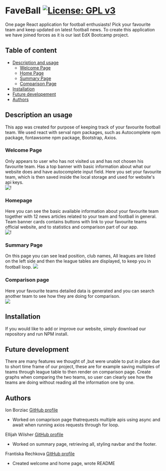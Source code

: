 # FaveBall [![License: GPL v3](https://img.shields.io/badge/License-GPLv3-blue.svg)](https://www.gnu.org/licenses/gpl-3.0)
One page React application for football enthusiasts! Pick your favourite team and keep updated on latest football news.
To create this application we have joined forces as it is our last EdX Bootcamp project.
## Table of content
- [Description and usage](#description-and-usage)
  - [Welcome Page](#welcome-page)
  - [Home Page](#home-page)
  - [Summary Page](#summary-page)
  - [Comparison Page](#savedteams-page)
- [Installation](#installation)
- [Future developement](#future-developement)
- [Authors](#authors)
## Description an usage
This app was created for purpose of keeping track of your favourite football team.
We used react with serval npm packages, such as Autocomplete npm package, fontawsome npm package, Bootstrap, Axios.
### Welcome Page
Only appears to user who has not visited us and has not chosen his favourite team. Has a top banner with basic information about what our website does and have autocomplete input field. Here you set your favourite team, which is then saved inside the local storage and used for website's api keys.</br>
![!](screenshot)
### Homepage
Here you can see the basic available information about your favourite team together with 12 news articles related to your team and football in general. Team banner cards contains buttons with link to your favourite teams official website, and to statistics and comparison part of our app.</br>
![!](screenshot)
### Summary Page
On this page you can see lead position, club names, All leagues are listed on the left side and then the league tables are displayed, to keep you in football loop.
![](screenshot)
### Comparison page
Here your favourite teams detailed data is generated and you can search another team to see how they are doing for comparison. </br>
![](screeenchot)
## Installation
If you would like to add or improve our website, simply download our repository and run NPM install.
## Future development
There are many features we thought of ,but were unable to put in place due to short time frame of our project, these are for example saving multiples of teams through league table to then render on comparison page. Create graphs when comparing the two teams, so user can clearly see how the teams are doing without reading all the information one by one.
## Authors
Ion Borziac [GitHub profile](https://github.com/ionb23/)
- Worked on comaprison page thatrequests multiple apis using async and await when running axios requests through for loop.

Ellijah Wilsher [GitHub profile](https://github.com/Yusen22/)
- Worked on summary page, retrieving all, styling navbar and the footer.

Frantiska Rechkova [GitHub profile](https://github.com/FrantiskaAli/)
- Created welcome and home page, wrote README

